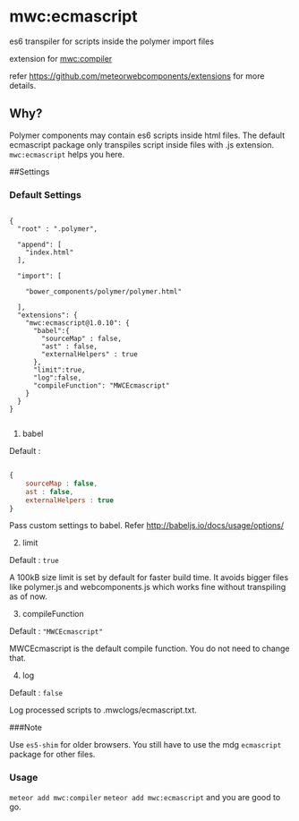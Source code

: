 # mwc:ecmascript

es6 transpiler for scripts inside the polymer import files 

extension for [mwc:compiler](https://github.com/meteorwebcomponents/compiler)

refer https://github.com/meteorwebcomponents/extensions for more details.

## Why?

Polymer components may contain es6 scripts inside html files. The default ecmascript package only transpiles script inside files with .js extension. `mwc:ecmascript` helps you here.

##Settings

### Default Settings

```

{
  "root" : ".polymer",

  "append": [
    "index.html"
  ],

  "import": [

    "bower_components/polymer/polymer.html"

  ], 
  "extensions": {
    "mwc:ecmascript@1.0.10": {
      "babel":{
        "sourceMap" : false,
        "ast" : false,
        "externalHelpers" : true
      },
      "limit":true,
      "log":false,
      "compileFunction": "MWCEcmascript"
    }
  }
}


```

1. babel

Default : 

``` js

{
    sourceMap : false,
    ast : false,
    externalHelpers : true
}

```
Pass custom settings to babel. Refer http://babeljs.io/docs/usage/options/

2. limit 

Default : `true`

A 100kB size limit is set by default for faster build time. It avoids bigger files like polymer.js and webcomponents.js which works fine without transpiling as of now.  

3. compileFunction

Default : `"MWCEcmascript"`

MWCEcmascript is the default compile function. You do not need to change that.

4. log

Default : `false`

Log processed scripts to .mwclogs/ecmascript.txt.

###Note

Use `es5-shim` for older browsers. You still have to use the mdg `ecmascript` package for other files.

### Usage

`meteor add mwc:compiler`  `meteor add mwc:ecmascript` and you are good to go.


